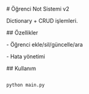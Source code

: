 \# Öğrenci Not Sistemi v2



Dictionary + CRUD işlemleri.



\## Özellikler

\- Öğrenci ekle/sil/güncelle/ara

\- Hata yönetimi



\## Kullanım

```bash

python main.py

```

